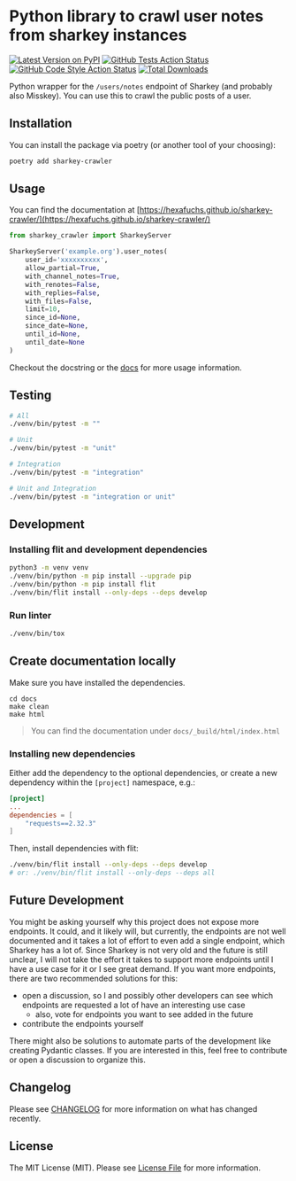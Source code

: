 # Python library to crawl user notes from sharkey instances

[![Latest Version on PyPI](https://img.shields.io/pypi/pyversions/sharkey-crawler?style=flat-square)](https://pypi.org/project/sharkey-crawler)
[![GitHub Tests Action Status](https://img.shields.io/github/actions/workflow/status/hexafuchs/sharkey-crawler/run-tests.yml?branch=main&label=tests&style=flat-square)](https://github.com/hexafuchs/sharkey-crawler/actions?query=workflow%3Arun-tests+branch%3Amain)
[![GitHub Code Style Action Status](https://img.shields.io/github/actions/workflow/status/hexafuchs/sharkey-crawler/fix-python-code-style-issues.yml?branch=main&label=code%20style&style=flat-square)](https://github.com/hexafuchs/sharkey-crawler/actions?query=workflow%3A"Fix+Python+code+style+issues"+branch%3Amain)
[![Total Downloads](https://img.shields.io/pypi/dm/sharkey-crawler.svg?style=flat-square)](https://pypi.org/project/sharkey-crawler)

Python wrapper for the `/users/notes` endpoint of Sharkey (and probably also Misskey). You can use this to crawl the 
public posts of a user.

## Installation

You can install the package via poetry (or another tool of your choosing):

```bash
poetry add sharkey-crawler
```

## Usage

You can find the documentation at [https://hexafuchs.github.io/sharkey-crawler/](https://hexafuchs.github.io/sharkey-crawler/)

```python
from sharkey_crawler import SharkeyServer

SharkeyServer('example.org').user_notes(
    user_id='xxxxxxxxxx',
    allow_partial=True, 
    with_channel_notes=True,
    with_renotes=False,
    with_replies=False,
    with_files=False,
    limit=10,
    since_id=None,
    since_date=None,
    until_id=None,
    until_date=None
)
```

Checkout the docstring or the [docs](https://hexafuchs.github.io/sharkey-crawler/) for more usage information.

## Testing

```bash
# All
./venv/bin/pytest -m ""

# Unit
./venv/bin/pytest -m "unit"

# Integration
./venv/bin/pytest -m "integration"

# Unit and Integration
./venv/bin/pytest -m "integration or unit"
```

## Development

### Installing flit and development dependencies

```bash
python3 -m venv venv
./venv/bin/python -m pip install --upgrade pip
./venv/bin/python -m pip install flit
./venv/bin/flit install --only-deps --deps develop
```

### Run linter

```bash
./venv/bin/tox
```

## Create documentation locally

Make sure you have installed the dependencies.
```
cd docs
make clean
make html
```

> You can find the documentation under `docs/_build/html/index.html`

### Installing new dependencies

Either add the dependency to the optional dependencies, or create a new dependency within the `[project]` namespace, e.g.:

```toml
[project]
...
dependencies = [
    "requests==2.32.3"
]
```

Then, install dependencies with flit:

```bash
./venv/bin/flit install --only-deps --deps develop
# or: ./venv/bin/flit install --only-deps --deps all
```

## Future Development

You might be asking yourself why this project does not expose more endpoints. It could, and it likely will, but 
currently, the endpoints are not well documented and it takes a lot of effort to even add a single endpoint, which 
Sharkey has a lot of. Since Sharkey is not very old and the future is still unclear, I will not take the effort it 
takes to support more endpoints until I have a use case for it or I see great demand. If you want more endpoints, 
there are two recommended solutions for this: 
* open a discussion, so I and possibly other developers can see which endpoints are requested a lot of have an interesting use case
  * also, vote for endpoints you want to see added in the future
* contribute the endpoints yourself

There might also be solutions to automate parts of the development like creating Pydantic classes. If you are interested 
in this, feel free to contribute or open a discussion to organize this.

## Changelog

Please see [CHANGELOG](https://github.com/Hexafuchs/sharkey-crawler/blob/main/CHANGELOG.md) for more information on what has changed recently.

## License

The MIT License (MIT). Please see [License File](https://github.com/Hexafuchs/sharkey-crawler/blob/main/LICENSE.md) for more information.
